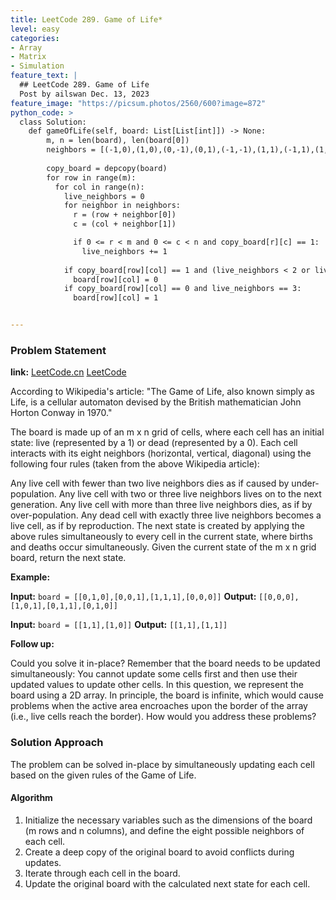 ```yaml
---
title: LeetCode 289. Game of Life*
level: easy
categories:
- Array
- Matrix
- Simulation
feature_text: |
  ## LeetCode 289. Game of Life
  Post by ailswan Dec. 13, 2023
feature_image: "https://picsum.photos/2560/600?image=872"
python_code: >
  class Solution:
    def gameOfLife(self, board: List[List[int]]) -> None:
        m, n = len(board), len(board[0])
        neighbors = [(-1,0),(1,0),(0,-1),(0,1),(-1,-1),(1,1),(-1,1),(1,-1)]
        
        copy_board = depcopy(board)
        for row in range(m):
          for col in range(n):
            live_neighbors = 0
            for neighbor in neighbors:
              r = (row + neighbor[0])
              c = (col + neighbor[1])

              if 0 <= r < m and 0 <= c < n and copy_board[r][c] == 1:
                live_neighbors += 1
          
            if copy_board[row][col] == 1 and (live_neighbors < 2 or live_neighbors > 3):
              board[row][col] = 0
            if copy_board[row][col] == 0 and live_neighbors == 3:
              board[row][col] = 1


---
```


### Problem Statement
**link:**
[LeetCode.cn](https://leetcode.cn/problems/game-of-life/)
[LeetCode](https://leetcode.com/problems/game-of-life/)

According to Wikipedia's article: "The Game of Life, also known simply as Life, is a cellular automaton devised by the British mathematician John Horton Conway in 1970."

The board is made up of an m x n grid of cells, where each cell has an initial state: live (represented by a 1) or dead (represented by a 0). Each cell interacts with its eight neighbors (horizontal, vertical, diagonal) using the following four rules (taken from the above Wikipedia article):

Any live cell with fewer than two live neighbors dies as if caused by under-population.
Any live cell with two or three live neighbors lives on to the next generation.
Any live cell with more than three live neighbors dies, as if by over-population.
Any dead cell with exactly three live neighbors becomes a live cell, as if by reproduction.
The next state is created by applying the above rules simultaneously to every cell in the current state, where births and deaths occur simultaneously. Given the current state of the m x n grid board, return the next state.

 
**Example:**

**Input:** `board = [[0,1,0],[0,0,1],[1,1,1],[0,0,0]]`
**Output:** `[[0,0,0],[1,0,1],[0,1,1],[0,1,0]]`
 
**Input:** `board = [[1,1],[1,0]]`
**Output:** `[[1,1],[1,1]]`

**Follow up:** 

Could you solve it in-place? Remember that the board needs to be updated simultaneously: You cannot update some cells first and then use their updated values to update other cells.
In this question, we represent the board using a 2D array. In principle, the board is infinite, which would cause problems when the active area encroaches upon the border of the array (i.e., live cells reach the border). How would you address these problems?

### Solution Approach
The problem can be solved in-place by simultaneously updating each cell based on the given rules of the Game of Life. 

#### Algorithm
1. Initialize the necessary variables such as the dimensions of the board (m rows and n columns), and define the eight possible neighbors of each cell.
2. Create a deep copy of the original board to avoid conflicts during updates.
3. Iterate through each cell in the board.
4. Update the original board with the calculated next state for each cell.
